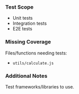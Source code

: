 ### Test Scope  
- Unit tests  
- Integration tests  
- E2E tests  

### Missing Coverage  
Files/functions needing tests:  
- `utils/calculate.js`  

### Additional Notes  
Test frameworks/libraries to use.  
